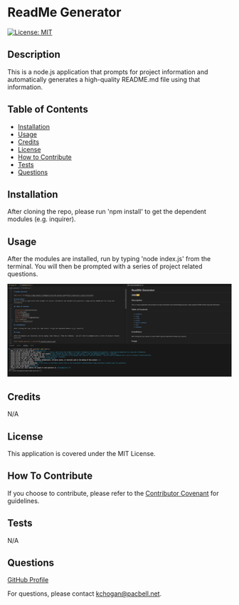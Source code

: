 
# ReadMe Generator

[![License: MIT](https://img.shields.io/badge/License-MIT-yellow.svg)](https://opensource.org/licenses/MIT)

## Description
This is a node.js application that prompts for project information and automatically generates a high-quality README.md file using that information.  

## Table of Contents

- [Installation](#installation)
- [Usage](#usage)
- [Credits](#credits)
- [License](#license)
- [How to Contribute](#guidelines)
- [Tests](#tests)
- [Questions](#questions)

## Installation

After cloning the repo, please run 'npm install' to get the dependent modules (e.g. inquirer).

## Usage

After the modules are installed, run by typing 'node index.js' from the terminal.  You will then be prompted with a series of project related questions.

![alt ReadMe generator screenshot](./assets/capture.png)

## Credits

N/A

## License

This application is covered under the MIT License.

<a id="guidelines"></a>
## How To Contribute

If you choose to contribute, please refer to the [Contributor Covenant](https://www.contributor-covenant.org/) for guidelines.

## Tests

N/A

## Questions

[GitHub Profile](https://github.com/kevinchogan)

For questions, please contact kchogan@pacbell.net.

